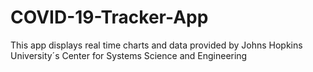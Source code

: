 # COVID-19-Tracker-App
This app displays real time charts and data provided by Johns Hopkins University´s Center for Systems Science and Engineering 
